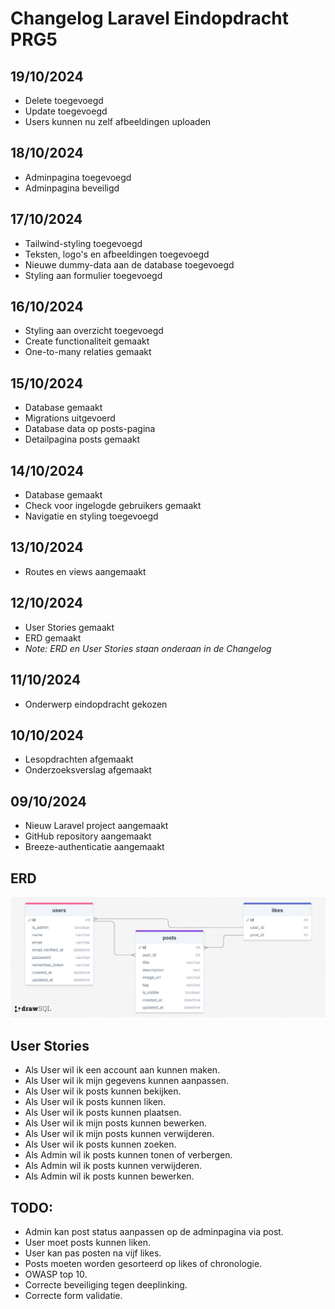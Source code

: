 # Changelog Laravel Eindopdracht PRG5

## 19/10/2024
* Delete toegevoegd
* Update toegevoegd
* Users kunnen nu zelf afbeeldingen uploaden

## 18/10/2024
* Adminpagina toegevoegd
* Adminpagina beveiligd

## 17/10/2024
* Tailwind-styling toegevoegd
* Teksten, logo's en afbeeldingen toegevoegd
* Nieuwe dummy-data aan de database toegevoegd
* Styling aan formulier toegevoegd

## 16/10/2024
* Styling aan overzicht toegevoegd
* Create functionaliteit gemaakt
* One-to-many relaties gemaakt

## 15/10/2024
* Database gemaakt
* Migrations uitgevoerd
* Database data op posts-pagina
* Detailpagina posts gemaakt

## 14/10/2024
* Database gemaakt
* Check voor ingelogde gebruikers gemaakt
* Navigatie en styling toegevoegd

## 13/10/2024
* Routes en views aangemaakt

## 12/10/2024
* User Stories gemaakt
* ERD gemaakt
* _Note: ERD en User Stories staan onderaan in de Changelog_

## 11/10/2024
* Onderwerp eindopdracht gekozen

## 10/10/2024
* Lesopdrachten afgemaakt
* Onderzoeksverslag afgemaakt

## 09/10/2024
* Nieuw Laravel project aangemaakt
* GitHub repository aangemaakt
* Breeze-authenticatie aangemaakt

## ERD
![ERD van mijn Database](./images/erd.png)

## User Stories
* Als User wil ik een account aan kunnen maken.
* Als User wil ik mijn gegevens kunnen aanpassen.
* Als User wil ik posts kunnen bekijken.
* Als User wil ik posts kunnen liken.
* Als User wil ik posts kunnen plaatsen.
* Als User wil ik mijn posts kunnen bewerken.
* Als User wil ik mijn posts kunnen verwijderen.
* Als User wil ik posts kunnen zoeken.
* Als Admin wil ik posts kunnen tonen of verbergen.
* Als Admin wil ik posts kunnen verwijderen.
* Als Admin wil ik posts kunnen bewerken.

## TODO:
* Admin kan post status aanpassen op de adminpagina via post.
* User moet posts kunnen liken.
* User kan pas posten na vijf likes.
* Posts moeten worden gesorteerd op likes of chronologie.
* OWASP top 10.
* Correcte beveiliging tegen deeplinking.
* Correcte form validatie.
